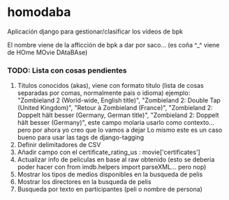 # homodaba
Aplicación django para gestionar/clasificar los videos de bpk

El nombre viene de la afficción de bpk a dar por saco... (es coña ^_^ viene de HOme MOvie DAtaBAse)


### TODO: Lista con cosas pendientes
1. Titulos conocidos (akas), viene con formato titulo (lista de cosas separadas por comas, normalmente pais o idioma) ejemplo:
"Zombieland 2 (World-wide, English title)", "Zombieland 2: Double Tap (United Kingdom)", "Retour à Zombieland (France)", "Zombieland 2: Doppelt hält besser (Germany, German title)", "Zombieland 2: Doppelt hält besser (Germany)",
este campo molaria usarlo como contexto... pero por ahora yo creo que lo vamos a dejar
Lo mismo este es un caso bueno para usar las tags de django-tagging
1. Definir delimitadores de CSV
1. Añadir campo con el certificate_rating_us : movie['certificates']
1. Actualizar info de peliculas en base al raw obtenido (esto se deberia poder hacer con from imdb.helpers import parseXML... pero nop)
1. Mostrar los tipos de medios disponibles en la busqueda de pelis
1. Mostrar los directores en la busqueda de pelis
1. Busqueda por texto en participantes (peli o nombre de persona)
